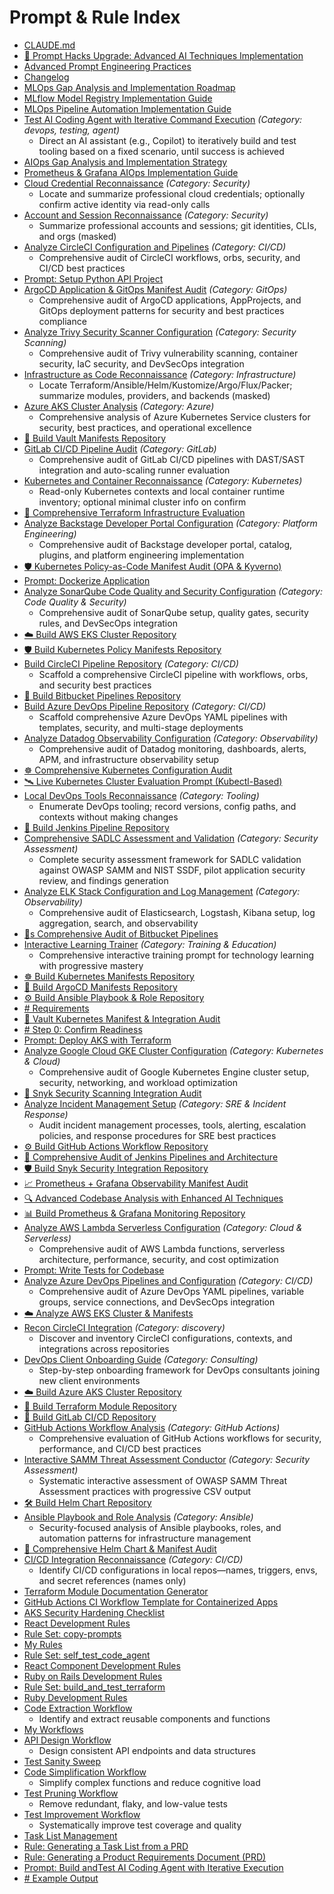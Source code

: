 # Prompt & Rule Index

- [CLAUDE.md](CLAUDE.md)
- [🚀 Prompt Hacks Upgrade: Advanced AI Techniques Implementation](PROMPT_HACKS_UPGRADE.md)
- [Advanced Prompt Engineering Practices](README.md)
- [Changelog](CHANGELOG.md)
- [MLOps Gap Analysis and Implementation Roadmap](mlops/analyze_mlops_gaps.prompt.md)
- [MLflow Model Registry Implementation Guide](mlops/implement_mlflow_registry.prompt.md)
- [MLOps Pipeline Automation Implementation Guide](mlops/mlops_pipeline_automation.prompt.md)
- [Test AI Coding Agent with Iterative Command Execution](terraform/build_and_test_terraform.prompt.md)  _(Category: devops, testing, agent)_
    - Direct an AI assistant (e.g., Copilot) to iteratively build and test tooling based on a fixed scenario, until success is achieved
- [AIOps Gap Analysis and Implementation Strategy](aiops/analyze_aiops_gaps.prompt.md)
- [Prometheus & Grafana AIOps Implementation Guide](aiops/implement_prometheus_grafana.prompt.md)
- [Cloud Credential Reconnaissance](.github/prompts/recon_cloud_credentials.prompt.md)  _(Category: Security)_
    - Locate and summarize professional cloud credentials; optionally confirm active identity via read-only calls
- [Account and Session Reconnaissance](.github/prompts/recon_accounts_sessions.prompt.md)  _(Category: Security)_
    - Summarize professional accounts and sessions; git identities, CLIs, and orgs (masked)
- [Analyze CircleCI Configuration and Pipelines](.github/prompts/analyze_circleci.prompt.md)  _(Category: CI/CD)_
    - Comprehensive audit of CircleCI workflows, orbs, security, and CI/CD best practices
- [Prompt: Setup Python API Project](.github/prompts/setup_python_api.prompt.md)
- [ArgoCD Application & GitOps Manifest Audit](.github/prompts/analyze_argocd_manifests.prompt.md)  _(Category: GitOps)_
    - Comprehensive audit of ArgoCD applications, AppProjects, and GitOps deployment patterns for security and best practices compliance
- [Analyze Trivy Security Scanner Configuration](.github/prompts/analyze_trivy.prompt.md)  _(Category: Security Scanning)_
    - Comprehensive audit of Trivy vulnerability scanning, container security, IaC security, and DevSecOps integration
- [Infrastructure as Code Reconnaissance](.github/prompts/recon_iac_automation.prompt.md)  _(Category: Infrastructure)_
    - Locate Terraform/Ansible/Helm/Kustomize/Argo/Flux/Packer; summarize modules, providers, and backends (masked)
- [Azure AKS Cluster Analysis](.github/prompts/analyze_aks.prompt.md)  _(Category: Azure)_
    - Comprehensive analysis of Azure Kubernetes Service clusters for security, best practices, and operational excellence
- [🔐 Build Vault Manifests Repository](.github/prompts/build_vault_manifests.prompt.md)
- [GitLab CI/CD Pipeline Audit](.github/prompts/analyze_gitlab.prompt.md)  _(Category: GitLab)_
    - Comprehensive audit of GitLab CI/CD pipelines with DAST/SAST integration and auto-scaling runner evaluation
- [Kubernetes and Container Reconnaissance](.github/prompts/recon_k8s_and_containers.prompt.md)  _(Category: Kubernetes)_
    - Read-only Kubernetes contexts and local container runtime inventory; optional minimal cluster info on confirm
- [📐 Comprehensive Terraform Infrastructure Evaluation](.github/prompts/analyze_terraform_evaluation.prompt.md)
- [Analyze Backstage Developer Portal Configuration](.github/prompts/analyze_backstage.prompt.md)  _(Category: Platform Engineering)_
    - Comprehensive audit of Backstage developer portal, catalog, plugins, and platform engineering implementation
- [🛡️ Kubernetes Policy-as-Code Manifest Audit (OPA & Kyverno)](.github/prompts/analyze_kubernetes_policy_manifests.prompt.md)
- [Prompt: Dockerize Application](.github/prompts/dockerize_app.prompt.md)
- [Analyze SonarQube Code Quality and Security Configuration](.github/prompts/analyze_sonarqube.prompt.md)  _(Category: Code Quality & Security)_
    - Comprehensive audit of SonarQube setup, quality gates, security rules, and DevSecOps integration
- [☁️ Build AWS EKS Cluster Repository](.github/prompts/build_eks.prompt.md)
- [🛡️ Build Kubernetes Policy Manifests Repository](.github/prompts/build_kubernetes_policy_manifests.prompt.md)
- [Build CircleCI Pipeline Repository](.github/prompts/build_circleci.prompt.md)  _(Category: CI/CD)_
    - Scaffold a comprehensive CircleCI pipeline with workflows, orbs, and security best practices
- [🧺 Build Bitbucket Pipelines Repository](.github/prompts/build_bitbucket_pipeline.prompt.md)
- [Build Azure DevOps Pipeline Repository](.github/prompts/build_azure_devops.prompt.md)  _(Category: CI/CD)_
    - Scaffold comprehensive Azure DevOps YAML pipelines with templates, security, and multi-stage deployments
- [Analyze Datadog Observability Configuration](.github/prompts/analyze_datadog.prompt.md)  _(Category: Observability)_
    - Comprehensive audit of Datadog monitoring, dashboards, alerts, APM, and infrastructure observability setup
- [☸️ Comprehensive Kubernetes Configuration Audit](.github/prompts/analyze_kubernetes_manifests.prompt.md)
- [🛰️ Live Kubernetes Cluster Evaluation Prompt (Kubectl-Based)](.github/prompts/analyze_kubernetes_live_cluster.prompt.md)
- [Local DevOps Tools Reconnaissance](.github/prompts/recon_tools_local.prompt.md)  _(Category: Tooling)_
    - Enumerate DevOps tooling; record versions, config paths, and contexts without making changes
- [🧪 Build Jenkins Pipeline Repository](.github/prompts/build_jenkins.prompt.md)
- [Comprehensive SADLC Assessment and Validation](.github/prompts/analyze_sadlc_comprehensive_assessment.prompt.md)  _(Category: Security Assessment)_
    - Complete security assessment framework for SADLC validation against OWASP SAMM and NIST SSDF, pilot application security review, and findings generation
- [Analyze ELK Stack Configuration and Log Management](.github/prompts/analyze_elk_stack.prompt.md)  _(Category: Observability)_
    - Comprehensive audit of Elasticsearch, Logstash, Kibana setup, log aggregation, search, and observability
- [🧺s Comprehensive Audit of Bitbucket Pipelines](.github/prompts/analyze_bitbucket_pipeline.prompt.md)
- [Interactive Learning Trainer](.github/prompts/train_interactive_learning.prompt.md)  _(Category: Training & Education)_
    - Comprehensive interactive training prompt for technology learning with progressive mastery
- [☸️ Build Kubernetes Manifests Repository](.github/prompts/build_kubernetes_manifests.prompt.md)
- [🚀 Build ArgoCD Manifests Repository](.github/prompts/build_argocd_manifests.prompt.md)
- [⚙️ Build Ansible Playbook & Role Repository](.github/prompts/build_ansible_manifests.prompt.md)
- [# Requirements](.github/prompts/build_azure_ai_poc.prompt.md)
- [🔐 Vault Kubernetes Manifest & Integration Audit](.github/prompts/analyze_vault_manifests.prompt.md)
- [# Step 0: Confirm Readiness](.github/prompts/recon_devops_master.prompt.md)
- [Prompt: Deploy AKS with Terraform](.github/prompts/deploy_aks_terraform.prompt.md)
- [Analyze Google Cloud GKE Cluster Configuration](.github/prompts/analyze_gcp_gke.prompt.md)  _(Category: Kubernetes & Cloud)_
    - Comprehensive audit of Google Kubernetes Engine cluster setup, security, networking, and workload optimization
- [🧬 Snyk Security Scanning Integration Audit](.github/prompts/analyze_snyk_manifests.prompt.md)
- [Analyze Incident Management Setup](.github/prompts/analyze_incident_management.prompt.md)  _(Category: SRE & Incident Response)_
    - Audit incident management processes, tools, alerting, escalation policies, and response procedures for SRE best practices
- [⚙️ Build GitHub Actions Workflow Repository](.github/prompts/build_github_workflows.prompt.md)
- [🧪 Comprehensive Audit of Jenkins Pipelines and Architecture](.github/prompts/analyze_jenkins.prompt.md)
- [🛡️ Build Snyk Security Integration Repository](.github/prompts/build_snyk_manifests.prompt.md)
- [📈 Prometheus + Grafana Observability Manifest Audit](.github/prompts/analyze_prometheus_grafana_manifests.prompt.md)
- [🔍 Advanced Codebase Analysis with Enhanced AI Techniques](.github/prompts/analyze_codebase.prompt.md)
- [📊 Build Prometheus & Grafana Monitoring Repository](.github/prompts/build_prometheus_grafana_manifests.prompt.md)
- [Analyze AWS Lambda Serverless Configuration](.github/prompts/analyze_aws_lambda.prompt.md)  _(Category: Cloud & Serverless)_
    - Comprehensive audit of AWS Lambda functions, serverless architecture, performance, security, and cost optimization
- [Prompt: Write Tests for Codebase](.github/prompts/write_tests.prompt.md)
- [Analyze Azure DevOps Pipelines and Configuration](.github/prompts/analyze_azure_devops.prompt.md)  _(Category: CI/CD)_
    - Comprehensive audit of Azure DevOps YAML pipelines, variable groups, service connections, and DevSecOps integration
- [☁️ Analyze AWS EKS Cluster & Manifests](.github/prompts/analyze_eks.prompt.md)
- [Recon CircleCI Integration](.github/prompts/recon_circleci.prompt.md)  _(Category: discovery)_
    - Discover and inventory CircleCI configurations, contexts, and integrations across repositories
- [DevOps Client Onboarding Guide](.github/prompts/onboard_devops_new_client.prompt.md)  _(Category: Consulting)_
    - Step-by-step onboarding framework for DevOps consultants joining new client environments
- [☁️ Build Azure AKS Cluster Repository](.github/prompts/build_aks.prompt.md)
- [📐 Build Terraform Module Repository](.github/prompts/build_terraform_evaluation.prompt.md)
- [🦊 Build GitLab CI/CD Repository](.github/prompts/build_gitlab.prompt.md)
- [GitHub Actions Workflow Analysis](.github/prompts/analyze_github_workflows.prompt.md)  _(Category: GitHub Actions)_
    - Comprehensive evaluation of GitHub Actions workflows for security, performance, and CI/CD best practices
- [Interactive SAMM Threat Assessment Conductor](.github/prompts/interactive_samm_threat_assessment.prompt.md)  _(Category: Security Assessment)_
    - Systematic interactive assessment of OWASP SAMM Threat Assessment practices with progressive CSV output
- [🛠️ Build Helm Chart Repository](.github/prompts/build_helm_manifests.prompt.md)
- [Ansible Playbook and Role Analysis](.github/prompts/analyze_ansible_manifests.prompt.md)  _(Category: Ansible)_
    - Security-focused analysis of Ansible playbooks, roles, and automation patterns for infrastructure management
- [🧵 Comprehensive Helm Chart & Manifest Audit](.github/prompts/analyze_helm_manifests.prompt.md)
- [CI/CD Integration Reconnaissance](.github/prompts/recon_cicd_integrations.prompt.md)  _(Category: CI/CD)_
    - Identify CI/CD configurations in local repos—names, triggers, envs, and secret references (names only)
- [Terraform Module Documentation Generator](.github/prompts/terraform/module-doc.md)
- [GitHub Actions CI Workflow Template for Containerized Apps](.github/prompts/github-actions/ci-template.md)
- [AKS Security Hardening Checklist](.github/prompts/aks/hardening.md)
- [React Development Rules](.rules/react.mdc)
- [Rule Set: copy-prompts](.rules/copy-prompts.mdc)
- [My Rules](.rules/README.md)
- [Rule Set: self_test_code_agent](.rules/build-test-code-agent.mdc)
- [React Component Development Rules](.rules/react-component.mdc)
- [Ruby on Rails Development Rules](.rules/ruby-on-rails.mdc)
- [Rule Set: build_and_test_terraform](.rules/build-and-test-terraform.mdc)
- [Ruby Development Rules](.rules/ruby.mdc)
- [Code Extraction Workflow](.rules/workflows/refactor-extract.mdc)
    - Identify and extract reusable components and functions
- [My Workflows](.rules/workflows/README.md)
- [API Design Workflow](.rules/workflows/api-design.mdc)
    - Design consistent API endpoints and data structures
- [Test Sanity Sweep](.rules/workflows/test-sanity.mdc)
- [Code Simplification Workflow](.rules/workflows/refactor-simplify.mdc)
    - Simplify complex functions and reduce cognitive load
- [Test Pruning Workflow](.rules/workflows/test-prune.mdc)
    - Remove redundant, flaky, and low-value tests
- [Test Improvement Workflow](.rules/workflows/test-improve.mdc)
    - Systematically improve test coverage and quality
- [Task List Management](.rules/workflows/PRD-Based-Workflow/3-process-task-list.mdc)
- [Rule: Generating a Task List from a PRD](.rules/workflows/PRD-Based-Workflow/2-generate-tasks.mdc)
- [Rule: Generating a Product Requirements Document (PRD)](.rules/workflows/PRD-Based-Workflow/1-creade-prd.mdc)
- [Prompt: Build andTest AI Coding Agent with Iterative Execution](generic/build_test_code_agent.prompt.md)
- [# Example Output](generic/build_test_code_agent.prompt.example.md)